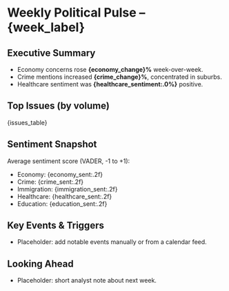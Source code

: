 # Weekly Political Pulse – {week_label}

## Executive Summary
- Economy concerns rose **{economy_change}%** week-over-week.
- Crime mentions increased **{crime_change}%**, concentrated in suburbs.
- Healthcare sentiment was **{healthcare_sentiment:.0%}** positive.

## Top Issues (by volume)
{issues_table}

## Sentiment Snapshot
Average sentiment score (VADER, -1 to +1):
- Economy: {economy_sent:.2f}
- Crime: {crime_sent:.2f}
- Immigration: {immigration_sent:.2f}
- Healthcare: {healthcare_sent:.2f}
- Education: {education_sent:.2f}

## Key Events & Triggers
- Placeholder: add notable events manually or from a calendar feed.

## Looking Ahead
- Placeholder: short analyst note about next week.
